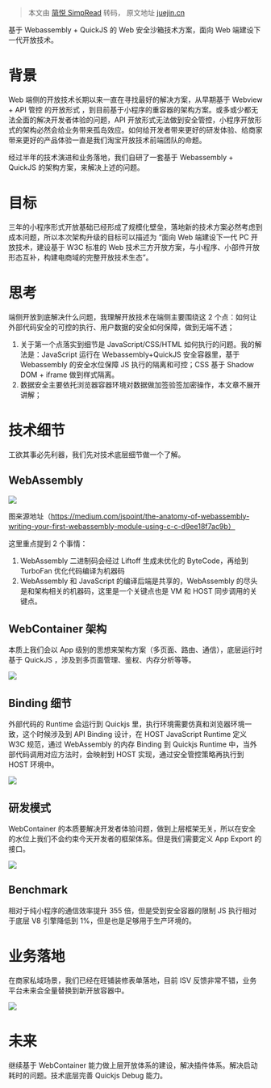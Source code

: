 > 本文由 [简悦 SimpRead](http://ksria.com/simpread/) 转码， 原文地址 [juejin.cn](https://juejin.cn/post/7124258386606030855)

基于 Webassembly + QuickJS 的 Web 安全沙箱技术方案，面向 Web 端建设下一代开放技术。

背景
==

Web 端侧的开放技术长期以来一直在寻找最好的解决方案，从早期基于 Webview + API 管控 的开放形式 ，到目前基于小程序的重容器的架构方案。或多或少都无法全面的解决开发者体验的问题，API 开放形式无法做到安全管控，小程序开放形式的架构必然会给业务带来孤岛效应。如何给开发者带来更好的研发体验、给商家带来更好的产品体验一直是我们淘宝开放技术前端团队的命题。

经过半年的技术演进和业务落地，我们自研了一套基于 Webassembly + QuickJS 的架构方案，来解决上述的问题。

目标
==

三年的小程序形式开放基础已经形成了规模化壁垒，落地新的技术方案必然考虑到成本问题，所以本次架构升级的目标可以描述为 “面向 Web 端建设下一代 PC 开放技术，建设基于 W3C 标准的 Web 技术三方开放方案，与小程序、小部件开放形态互补，构建电商域的完整开放技术生态”。

思考
==

端侧开放到底解决什么问题，我理解开放技术在端侧主要围绕这 2 个点：如何让外部代码安全的可控的执行、用户数据的安全如何保障，做到无端不透；

1.  关于第一个点落实到细节是 JavaScript/CSS/HTML 如何执行的问题。我的解法是：JavaScript 运行在 Webassembly+QuickJS 安全容器里，基于 Webassembly 的安全水位保障 JS 执行的隔离和可控；CSS 基于 Shadow DOM + iframe 做到样式隔离。
2.  数据安全主要依托浏览器容器环境对数据做加签验签加密操作，本文章不展开讲解；

技术细节
====

工欲其事必先利器，我们先对技术底层细节做一个了解。

**WebAssembly**
---------------

![](https://p3-juejin.byteimg.com/tos-cn-i-k3u1fbpfcp/1b19ec01257c4aad9eefde9805f31ec9~tplv-k3u1fbpfcp-zoom-in-crop-mark:3024:0:0:0.awebp)

图来源地址（https://medium.com/jspoint/the-anatomy-of-webassembly-writing-your-first-webassembly-module-using-c-c-d9ee18f7ac9b）

这里重点提到 2 个事情：

1.  WebAssembly 二进制码会经过 Liftoff 生成未优化的 ByteCode，再给到 TurboFan 优化代码编译为机器码
2.  WebAssembly 和 JavaScript 的编译后端是共享的，WebAssembly 的尽头是和架构相关的机器码，这里是一个关键点也是 VM 和 HOST 同步调用的关键点。

**WebContainer 架构**
-------------------

本质上我们会以 App 级别的思想来架构方案（多页面、路由、通信），底层运行时基于 QuickJS ，涉及到多页面管理、鉴权、内存分析等等。

![](https://p3-juejin.byteimg.com/tos-cn-i-k3u1fbpfcp/9bd42c436de54f18a03a6d5033d08c01~tplv-k3u1fbpfcp-zoom-in-crop-mark:3024:0:0:0.awebp)

**Binding 细节**
--------------

外部代码的 Runtime 会运行到 Quickjs 里，执行环境需要仿真和浏览器环境一致，这个时候涉及到 API Binding 设计，在 HOST JavaScript Runtime 定义 W3C 规范，通过 WebAssembly 的内存 Binding 到 Quickjs Runtime 中，当外部代码调用对应方法时，会映射到 HOST 实现，通过安全管控策略再执行到 HOST 环境中。

![](https://p3-juejin.byteimg.com/tos-cn-i-k3u1fbpfcp/6bf2eb09773149e7acf60ebff4e75ec9~tplv-k3u1fbpfcp-zoom-in-crop-mark:3024:0:0:0.awebp)

**研发模式**
--------

WebContainer 的本质要解决开发者体验问题，做到上层框架无关，所以在安全的水位上我们不会约束今天开发者的框架体系。但是我们需要定义 App Export 的接口。

![](https://p3-juejin.byteimg.com/tos-cn-i-k3u1fbpfcp/9c78b7cf20724f19b2e75fd96f28e1dd~tplv-k3u1fbpfcp-zoom-in-crop-mark:3024:0:0:0.awebp)

**Benchmark**
-------------

相对于纯小程序的通信效率提升 355 倍，但是受到安全容器的限制 JS 执行相对于底层 V8 引擎降低到 1%，但是也是足够用于生产环境的。

业务落地
====

在商家私域场景，我们已经在旺铺装修表单落地，目前 ISV 反馈非常不错，业务平台未来会全量替换到新开放容器中。

![](https://p6-juejin.byteimg.com/tos-cn-i-k3u1fbpfcp/cbdff05f2914427ca585a8d902fd1db4~tplv-k3u1fbpfcp-zoom-in-crop-mark:3024:0:0:0.awebp?)

未来
==

继续基于 WebContainer 能力做上层开放体系的建设，解决插件体系。解决启动耗时的问题。技术底层完善 Quickjs Debug 能力。